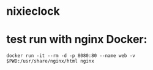 # nixieclock

# test run with nginx Docker:

    docker run -it --rm -d -p 8080:80 --name web -v $PWD:/usr/share/nginx/html nginx
